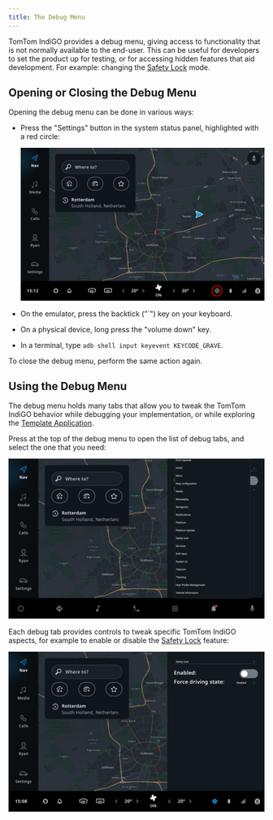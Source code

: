 ```yaml
---
title: The Debug Menu
---
```


TomTom IndiGO provides a debug menu, giving access to functionality that is not normally available
to the end-user. This can be useful for developers to set the product up for testing, or for
accessing hidden features that aid development. For example: changing the
[Safety Lock](/tomtom-indigo/documentation/development/platform-features/safety-lock)
mode.

## Opening or Closing the Debug Menu

Opening the debug menu can be done in various ways:

- Press the "Settings" button in the system status panel, highlighted with a red circle:

    ![Debug Menu Button](images/debug_menu_button.png)

- On the emulator, press the backtick ("\`") key on your keyboard.
- On a physical device, long press the "volume down" key.
- In a terminal, type `adb shell input keyevent KEYCODE_GRAVE`.

To close the debug menu, perform the same action again.

## Using the Debug Menu

The debug menu holds many tabs that allow you to tweak the TomTom IndiGO behavior while debugging
your implementation, or while exploring the
[Template Application](/tomtom-indigo/documentation/platform-overview/example-apps).

Press at the top of the debug menu to open the list of debug tabs, and select the one that you
need:

![Debug Menu Selection List](images/debug_menu_selection_list.png)

Each debug tab provides controls to tweak specific TomTom IndiGO aspects, for example to enable or
disable the
[Safety Lock](/tomtom-indigo/documentation/development/platform-features/safety-lock)
feature:

![Debug Menu Safety Lock](images/debug_menu_safety_lock.png)


